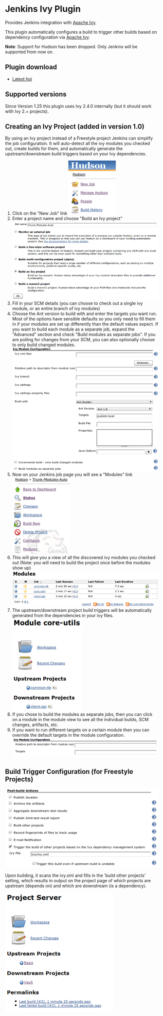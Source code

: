# Jenkins Ivy Plugin

Provides Jenkins integration with [Apache Ivy](http://ant.apache.org/ivy/).

This plugin automatically configures a build to trigger other builds
based on dependency configuration via [Apache
Ivy](http://ant.apache.org/ivy).

**Note**: Support for Hudson has been dropped.  Only Jenkins will be supported from now on.

## Plugin download

- [Latest hpi](http://updates.jenkins-ci.org/latest/ivy.hpi)

## Supported versions

Since Version 1.25 this plugin uses Ivy 2.4.0 internally (but it should
work with Ivy 2.+ projects).

## Creating an Ivy Project (added in version 1.0)

By using an Ivy project instead of a Freestyle project Jenkins can
simplify the job configuration. It will auto-detect all the ivy modules
you checked out, create builds for them, and automatically generate the
upstream/downstream build triggers based on your Ivy dependencies.

1.  Click on the "New Job" link
    ![](docs/images/new-job.png)
2.  Enter a project name and choose "Build an Ivy project"
    ![](docs/images/new-ivy-project.png)
3.  Fill in your SCM details (you can choose to check out a single ivy
    module, or an entire branch of ivy modules)
4.  Choose the Ant version to build with and enter the targets you want
    run. Most of the options have sensible defaults so you only need to
    fill them in if your modules are set up differently than the default
    values expect. If you want to build each module as a separate job,
    expand the "Advanced" section and check "Build modules as separate
    jobs". If you are polling for changes from your SCM, you can also
    optionally choose to only build changed modules.
    ![](docs/images/ivy-project-configuration.png)
5.  Now on your Jenkins job page you will see a "Modules" link
    ![](docs/images/modules.png)
6.  This will give you a view of all the discovered ivy modules you
    checked out (Note: you will need to build the project once before
    the modules show up)
    ![](docs/images/modules-view.png)
7.  The upstream/downstream project build triggers will be automatically
    generated from the dependencies in your ivy files.
    ![](docs/images/upstream-downstream.png)
8.  If you chose to build the modules as separate jobs, then you can
    click on a module in the module view to see all the individual
    builds, SCM changes, artifacts, etc.
9.  If you want to run different targets on a certain module then you
    can override the default targets in the module configuration.
    ![](docs/images/ivy-module-configuration.png)

## Build Trigger Configuration (for Freestyle Projects)

![](docs/images/hudson_ivy_build_trigger.png)

Upon building, it scans the ivy.xml and fills in the 'build other
projects' setting, which results in output on the project page of which
projects are upstream (depends on) and which are downstream (is a
dependency).

![](docs/images/hudson_ivy_-_project_associations.png)

